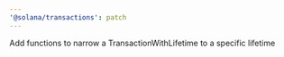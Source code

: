```yaml
---
'@solana/transactions': patch
---
```


Add functions to narrow a TransactionWithLifetime to a specific lifetime
